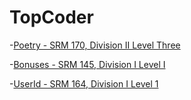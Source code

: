 TopCoder
=========

-[Poetry - SRM 170, Division II Level Three](http://community.topcoder.com/stat?c=problem_statement&pm=1835&rd=4655)

-[Bonuses - SRM 145, Division I Level I](http://community.topcoder.com/stat?c=problem_statement&pm=1677)

-[UserId - SRM 164, Division I Level 1]()
